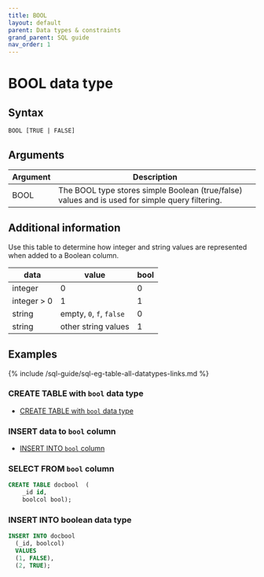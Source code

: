 ```yaml
---
title: BOOL
layout: default
parent: Data types & constraints
grand_parent: SQL guide
nav_order: 1
---
```


# BOOL data type

## Syntax

```
BOOL [TRUE | FALSE]
```

## Arguments

| Argument | Description |
|---|---|
| BOOL | The BOOL type stores simple Boolean (true/false) values and is used for simple query filtering. |

## Additional information

Use this table to determine how integer and string values are represented when added to a Boolean column.

| data | value | bool |
|---|---|---|
| integer | 0 | 0 |
| integer > 0 | 1 | 1 |
| string | empty, `0`, `f`, `false` | 0 |
| string | other string values | 1 |

## Examples

{% include /sql-guide/sql-eg-table-all-datatypes-links.md %}

### CREATE TABLE with `bool` data type

* [CREATE TABLE with `bool` data type](/docs/sql-guide/examples/sql-eg-table/sql-eg-table-create-all-datatypes)

### INSERT data to `bool` column

* [INSERT INTO `bool` column](/docs/sql-guide/examples/sql-eg-insert/sql-eg-insert-all-datatypes)

### SELECT FROM `bool` column



```sql
CREATE TABLE docbool  (
    _id id,
    boolcol bool);
```

### INSERT INTO boolean data type

```sql
INSERT INTO docbool
  (_id, boolcol)
  VALUES
  (1, FALSE),
  (2, TRUE);
```
